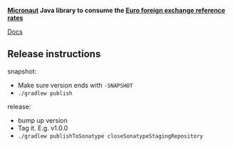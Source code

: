 **[Micronaut](https://micronaut.io) Java library to consume the [Euro foreign exchange reference rates](https://www.ecb.europa.eu/stats/policy_and_exchange_rates/euro_reference_exchange_rates/html/index.en.html)**

[Docs](https://sdelamo.github.io/eurorates/index.html)

## Release instructions

snapshot:

- Make sure version ends with `-SNAPSHOT`
- `./gradlew publish`

release: 

- bump up version 
- Tag it. E.g. v1.0.0 
- `./gradlew publishToSonatype closeSonatypeStagingRepository`


